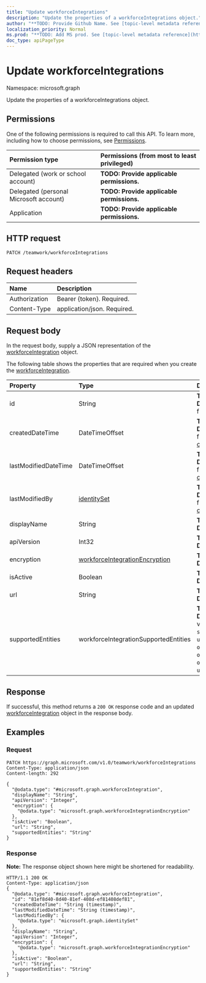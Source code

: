 ```yaml
---
title: "Update workforceIntegrations"
description: "Update the properties of a workforceIntegrations object."
author: "**TODO: Provide Github Name. See [topic-level metadata reference](https://msgo.azurewebsites.net/add/document/guidelines/metadata.html#topic-level-metadata)**"
localization_priority: Normal
ms.prod: "**TODO: Add MS prod. See [topic-level metadata reference](https://msgo.azurewebsites.net/add/document/guidelines/metadata.html#topic-level-metadata)**"
doc_type: apiPageType
---
```


# Update workforceIntegrations

Namespace: microsoft.graph

Update the properties of a workforceIntegrations object.

## Permissions
One of the following permissions is required to call this API. To learn more, including how to choose permissions, see [Permissions](/concepts/permissions-reference.md).

|Permission type|Permissions (from most to least privileged)|
|:---|:---|
|Delegated (work or school account)|**TODO: Provide applicable permissions.**|
|Delegated (personal Microsoft account)|**TODO: Provide applicable permissions.**|
|Application|**TODO: Provide applicable permissions.**|

## HTTP request

<!-- {
  "blockType": "ignored"
}
-->
``` http
PATCH /teamwork/workforceIntegrations
```

## Request headers
|Name|Description|
|:---|:---|
|Authorization|Bearer {token}. Required.|
|Content-Type|application/json. Required.|

## Request body
In the request body, supply a JSON representation of the [workforceIntegration](../resources/workforceintegration.md) object.

The following table shows the properties that are required when you create the [workforceIntegration](../resources/workforceintegration.md).

|Property|Type|Description|
|:---|:---|:---|
|id|String|**TODO: Add Description** Inherited from [entity](../resources/entity.md)|
|createdDateTime|DateTimeOffset|**TODO: Add Description** Inherited from [changeTrackedEntity](../resources/changetrackedentity.md)|
|lastModifiedDateTime|DateTimeOffset|**TODO: Add Description** Inherited from [changeTrackedEntity](../resources/changetrackedentity.md)|
|lastModifiedBy|[identitySet](../resources/identityset.md)|**TODO: Add Description** Inherited from [changeTrackedEntity](../resources/changetrackedentity.md)|
|displayName|String|**TODO: Add Description**|
|apiVersion|Int32|**TODO: Add Description**|
|encryption|[workforceIntegrationEncryption](../resources/workforceintegrationencryption.md)|**TODO: Add Description**|
|isActive|Boolean|**TODO: Add Description**|
|url|String|**TODO: Add Description**|
|supportedEntities|workforceIntegrationSupportedEntities|**TODO: Add Description**. Possible values are: `none`, `shift`, `swapRequest`, `userShiftPreferences`, `openShift`, `openShiftRequest`, `offerShiftRequest`, `unknownFutureValue`.|



## Response

If successful, this method returns a `200 OK` response code and an updated [workforceIntegration](../resources/workforceintegration.md) object in the response body.

## Examples

### Request
<!-- {
  "blockType": "request",
  "name": "update_workforceintegrations"
}
-->
``` http
PATCH https://graph.microsoft.com/v1.0/teamwork/workforceIntegrations
Content-Type: application/json
Content-length: 292

{
  "@odata.type": "#microsoft.graph.workforceIntegration",
  "displayName": "String",
  "apiVersion": "Integer",
  "encryption": {
    "@odata.type": "microsoft.graph.workforceIntegrationEncryption"
  },
  "isActive": "Boolean",
  "url": "String",
  "supportedEntities": "String"
}
```


### Response
**Note:** The response object shown here might be shortened for readability.
<!-- {
  "blockType": "response",
  "truncated": true
}
-->
``` http
HTTP/1.1 200 OK
Content-Type: application/json
{
  "@odata.type": "#microsoft.graph.workforceIntegration",
  "id": "81ef8d40-8d40-81ef-408d-ef81408def81",
  "createdDateTime": "String (timestamp)",
  "lastModifiedDateTime": "String (timestamp)",
  "lastModifiedBy": {
    "@odata.type": "microsoft.graph.identitySet"
  },
  "displayName": "String",
  "apiVersion": "Integer",
  "encryption": {
    "@odata.type": "microsoft.graph.workforceIntegrationEncryption"
  },
  "isActive": "Boolean",
  "url": "String",
  "supportedEntities": "String"
}
```

